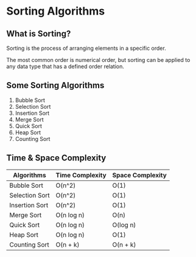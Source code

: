 # Sorting Algorithms

## What is Sorting?

Sorting is the process of arranging elements in a specific order.

The most common order is numerical order, but sorting can be applied to any data type that has a defined order relation.

## Some Sorting Algorithms

1. Bubble Sort
2. Selection Sort
3. Insertion Sort
4. Merge Sort
5. Quick Sort
6. Heap Sort
7. Counting Sort

## Time & Space Complexity

|Algorithms|Time Complexity|Space Complexity|
|---|---|---|
|Bubble Sort|O(n^2)|O(1)|
|Selection Sort|O(n^2)|O(1)|
|Insertion Sort|O(n^2)|O(1)|
|Merge Sort|O(n log n)|O(n)|
|Quick Sort|O(n log n)|O(log n)|
|Heap Sort|O(n log n)|O(1)|
|Counting Sort|O(n + k)|O(n + k)|
